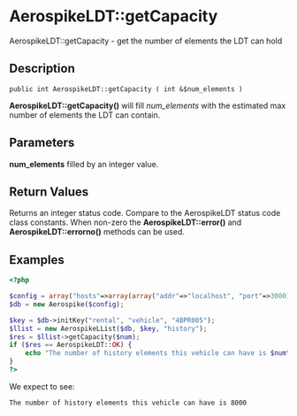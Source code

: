 
# AerospikeLDT::getCapacity

AerospikeLDT::getCapacity - get the number of elements the LDT can hold

## Description

```
public int AerospikeLDT::getCapacity ( int &$num_elements )
```

**AerospikeLDT::getCapacity()** will fill *num_elements* with the estimated max
number of elements the LDT can contain.

## Parameters

**num_elements** filled by an integer value.

## Return Values

Returns an integer status code.  Compare to the AerospikeLDT status code class
constants.  When non-zero the **AerospikeLDT::error()** and
**AerospikeLDT::errorno()** methods can be used.

## Examples

```php
<?php

$config = array("hosts"=>array(array("addr"=>"localhost", "port"=>3000)));
$db = new Aerospike($config);

$key = $db->initKey("rental", "vehicle", "4BPR005");
$llist = new AerospikeLList($db, $key, "history");
$res = $llist->getCapacity($num);
if ($res == AerospikeLDT::OK) {
    echo "The number of history elements this vehicle can have is $num\n";
}
?>
```

We expect to see:

```
The number of history elements this vehicle can have is 8000
```


